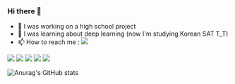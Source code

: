 ### Hi there 👋
- 🔭 I was working on a high school project
- 🌱 I was learning about deep learning (now I'm studying Korean SAT T_T)
- 📫 How to reach me : <a href="버튼을 눌렀을 때 이동할 링크" target="_blank"><img src="https://img.shields.io/badge/ledofastra%40gmail.com-%23EA4335?logo=gmail&logoColor=white"/></a>



 
<!--
**Astra4051/Astra4051** is a ✨ _special_ ✨ repository because its `README.md` (this file) appears on your GitHub profile.

Here are some ideas to get you started:

- 🔭 I’m currently working on ...
- 🌱 I’m currently learning ...
- 👯 I’m looking to collaborate on ...
- 🤔 I’m looking for help with ...
- 💬 Ask me about ...
- 📫 How to reach me: ...
- 😄 Pronouns: ...
- ⚡ Fun fact: ...
-->


<a href="버튼을 눌렀을 때 이동할 링크" target="_blank"><img src="https://img.shields.io/badge/Colab-%23F9AB00?logo=googlecolab&logoColor=white"/></a>
<a href="버튼을 눌렀을 때 이동할 링크" target="_blank"><img src="https://img.shields.io/badge/Python-%233776AB?logo=python&logoColor=white"/></a>
<a href="버튼을 눌렀을 때 이동할 링크" target="_blank"><img src="https://img.shields.io/badge/Tensorflow-%23FF6F00?logo=tensorflow&logoColor=white"/></a>
<a href="버튼을 눌렀을 때 이동할 링크" target="_blank"><img src="https://img.shields.io/badge/Keras-%23D00000?logo=keras&logoColor=white"/></a>
<a href="버튼을 눌렀을 때 이동할 링크" target="_blank"><img src="https://img.shields.io/badge/ChatGPT-%23412991?logo=openai&logoColor=white"/></a>

![Anurag's GitHub stats](https://github-readme-stats.vercel.app/api?username=Astra4051&show_icons=true&theme=dark)
